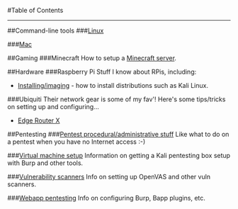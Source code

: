 #Table of Contents

---

##Command-line tools
###[Linux](cmdline/linux/linux.md)
 
###[Mac](cmdline/mac/mac.md)

##Gaming
###Minecraft
How to setup a [Minecraft server](gaming/minecraft.md).

##Hardware
###Raspberry Pi
Stuff I know about RPis, including:

* [Installing/imaging](hardware/raspberrypi/installing-imaging.md) - how to install distributions such as Kali Linux.

###Ubiquiti 
Their network gear is some of my fav'! Here's some tips/tricks on setting up and configuring...

* [Edge Router X](hardware/ubiquiti/edgerouterx/erx.md)

##Pentesting
###[Pentest procedural/administrative stuff](pentesting/admin/index.md)
Like what to do on a pentest when you have no Internet access :-)

###[Virtual machine setup](pentesting//vm-setup/vm-setup.md)
Information on getting a Kali pentesting box setup with Burp and other tools.


###[Vulnerability scanners](pentesting/vulnerability-scanners/index.md) 
Info on setting up OpenVAS and other vuln scanners.

###[Webapp pentesting](pentesting/webapp/index.md)
Info on configuring Burp, Bapp plugins, etc.

